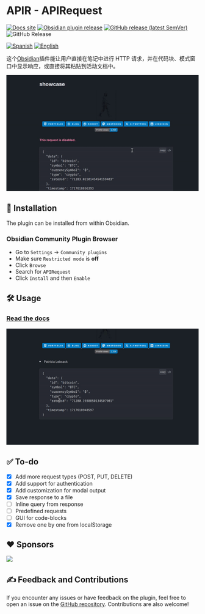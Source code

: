 # APIR - APIRequest

[![Docs site](https://img.shields.io/badge/docs-GitHub_Pages-blue?style=flat-square)](https://rooyca.github.io/obsidian-api-request/)
[![Obsidian plugin release](https://img.shields.io/badge/Obsidian%20plugin%20release-purple?logo=obsidian&style=flat-square)](https://obsidian.md/plugins?id=api-request)
[![GitHub release (latest SemVer)](https://img.shields.io/github/v/release/rooyca/obsidian-api-request?logo=github&color=ee8449&style=flat-square)](https://github.com/rooyca/obsidian-api-request/releases/latest)
<img alt="GitHub Release" src="https://img.shields.io/github/downloads/rooyca/obsidian-api-request/total?logo=github&&color=ee8449&style=flat-square">

[![Spanish](https://img.shields.io/badge/Spanish-8A2BE2)](README.es.md)
[![English](https://img.shields.io/badge/English-8A2BE2)](README.md)


这个[Obsidian](https://obsidian.md/)插件能让用户直接在笔记中进行 HTTP 请求，并在代码块、模式窗口中显示响应，或直接将其粘贴到活动文档中。


![req_img](showcase_1.gif)

## 🚀 Installation

The plugin can be installed from within Obsidian.

### Obsidian Community Plugin Browser

- Go to `Settings` -> `Community plugins`
- Make sure `Restricted mode` is **off**
- Click `Browse`
- Search for `APIRequest`
- Click `Install` and then `Enable`

## 🛠️ Usage

### [Read the docs](https://rooyca.github.io/obsidian-api-request/)

![showcase](showcase_2.gif)

## ✅ To-do

- [x] Add more request types (POST, PUT, DELETE)
- [x] Add support for authentication
- [x] Add customization for modal output
- [x] Save response to a file
- [ ] Inline query from response
- [ ] Predefined requests
- [ ] GUI for code-blocks
- [x] Remove one by one from localStorage

## ❤️ Sponsors

<a href="https://github.com/tlwt"><img src="https://github.com/tlwt.png" width="40px" /></a>

## ✍️ Feedback and Contributions

If you encounter any issues or have feedback on the plugin, feel free to open an issue on the [GitHub repository](https://github.com/Rooyca/obsidian-api-request). Contributions are also welcome!